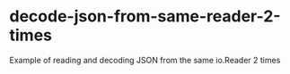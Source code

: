 # decode-json-from-same-reader-2-times
Example of reading and decoding JSON from the same io.Reader 2 times
